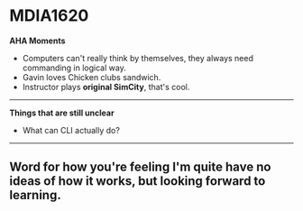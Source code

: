 # MDIA1620
**AHA Moments**
- Computers can't really think by themselves, they always need commanding in logical way.
-  Gavin loves Chicken clubs sandwich.
-   Instructor plays **original SimCity**, that's cool.
---


**Things that are still unclear**
- What can CLI actually do?

---
**Word for how you're feeling**
I'm quite have no ideas of how it works, but looking forward to learning.
---
